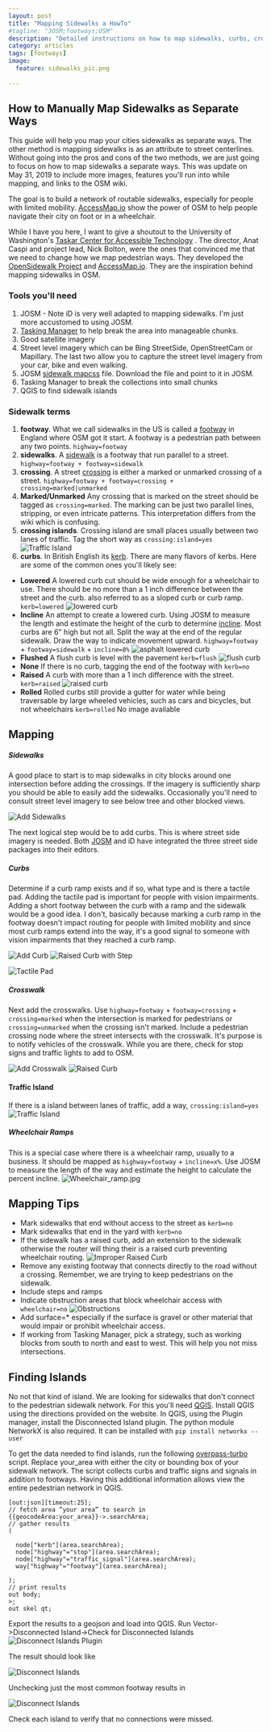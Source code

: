 ```yaml
---
layout: post
title: "Mapping Sidewalks a HowTo"
#tagline: "JOSM;footways;OSM"
description: "Detailed instructions on how to map sidewalks, curbs, crosswalks, etc. for pedestrian routing"
category: articles
tags: [footways]
image:
  feature: sidewalks_pic.png
  
---
```

How to Manually Map Sidewalks as Separate Ways
---
This guide will help you map your cities sidewalks as separate ways. The other method is mapping sidewalks is as an attribute to street centerlines. Without going into the pros and cons of the two methods, we are just going to focus on how to map sidewalks a separate ways. This was update on May 31, 2019 to include more images, features you'll run into while mapping, and links to the OSM wiki.

The goal is to build a network of routable sidewalks, especially for people with limited mobility. [AccessMap.io](https://accessmap.io) show the power of OSM to help people navigate their city on foot or in a wheelchair.

While I have you here, I want to give a shoutout to the University of Washington's [Taskar Center for Accessible Technology](https://tcat.cs.washington.edu/) . The director, Anat Caspi and project lead, Nick Bolton, were the ones that convinced me that we need to change how we map pedestrian ways. They developed the [OpenSidewalk Project](httpd://opensidewalks.com) and [AccessMap.io](https://accessmap.io). They are the inspiration behind mapping sidewalks in OSM. 

### Tools you'll need 

1. JOSM - Note iD is very well adapted to mapping sidewalks. I'm just more accustomed to using JOSM.
2. [Tasking Manager](https://tasks.openstreetmap.us) to help break the area into manageable chunks.
3. Good satellite imagery
4. Street level imagery which can be Bing StreetSide, OpenStreetCam or Mapillary. The last two allow you to capture the street level imagery from your car, bike and even walking.
5. JOSM [sidewalk mapcss](https://mycloud.snowandsnow.us/index.php/s/3BBJf6i6EofgZXR) file. Download the file and point to it in JOSM.
6. Tasking Manager to break the collections into small chunks
7. QGIS to find sidewalk islands

### Sidewalk terms

1. **footway**. What we call sidewalks in the US is called a [footway](https://wiki.openstreetmap.org/wiki/Tag:highway%3Dfootway) in England where OSM got it start. A footway is a pedestrian path between any two points. `highway=footway`
2. **sidewalks**. A [sidewalk](https://wiki.openstreetmap.org/wiki/Tag:footway%3Dsidewalk) is a footway that run parallel to a street. `highway=footway + footway=sidewalk`
3. **crossing**. A street [crossing](https://wiki.openstreetmap.org/wiki/Key:crossing) is either a marked or unmarked crossing of a street. `highway=footway + footway=crossing + crossing=marked|unmarked` 
4. **Marked/Unmarked** Any crossing that is marked on the street should be tagged as `crossing=marked`. The marking can be just two parallel lines, stripping, or even intricate patterns. This interpretation differs from the wiki which is confusing.
5. **crossing islands**. Crossing island are small places usually between two lanes of traffic. Tag the short way as `crossing:island=yes`<br>![Traffic Island]({{site_url}}/assets/traffic_island.png "Traffic Island")
6. **curbs**. In British English its [kerb](https://wiki.openstreetmap.org/wiki/Key:kerb). There are many flavors of kerbs. Here are some of the common ones you'll likely see:

*  **Lowered**   	 A lowered curb cut should be wide enough for a wheelchair to use. There should be no more than a 1 inch difference between the street and the curb. also referred to as a sloped curb or curb ramp.  	 `kerb=lowered`  	 ![lowered curb]({{site_url}}/assets/Lowered_curb.png "Example of a lowered curb") 
*  **Incline** An attempt to create a lowered curb. Using JOSM to measure the length and estimate the height of the curb to determine [incline](https://wiki.openstreetmap.org/wiki/Key:incline). Most curbs are 6" high but not all. Split the way at the end of the regular sidewalk. Draw the way to indicate movement upward. `highway=footway` + `footway=sidewalk` + `incline=8%` ![asphalt lowered curb]({{site_url}}/assets/Asphalt_lowered_curb.png "Example of a ashpalt lowered curb")  
*  **Flushed**   	  A flush curb is level with the pavement  	  `kerb=flush`  	 ![flush curb]({{site_url}}/assets/Flush_curb.png "Example of a flush curb") 	 
*  **None**  	  If there is no curb, tagging the end of the footway with   	 `kerb=no` 
*  **Raised** A curb with more than a 1 inch difference with the street. `kerb=raised` ![raised curb]({{site_url}}/assets/Raised_curb.png "Example of a raised curb")  
*  **Rolled** Rolled curbs still provide a gutter for water while being traversable by large wheeled vehicles, such as cars and bicycles, but not wheelchairs  `kerb=rolled` No image available



Mapping
-----
##### Sidewalks
A good place to start is to map sidewalks in city blocks around one intersection before adding the crossings. If the imagery is sufficiently sharp you should be able to easily add the sidewalks. Occasionally you'll need to consult street level imagery to see below tree and other blocked views. 

![Add Sidewalks]({{site_url}}/assets/add_sidewalk.png "Just sidewalks mapped")

The next logical step would be to add curbs. This is where street side imagery is needed. Both [JOSM](https://josm.openstreetmap.de) and iD have integrated the three street side packages into their editors.
 
##### Curbs
Determine if a curb ramp exists and if so, what type and is there a tactile pad. Adding the tactile pad is important for people with vision impairments. Adding a short footway between the curb with a ramp and the sidewalk would be a good idea. I don't, basically because marking a curb ramp in the footway doesn't impact routing for people with limited mobility and since most curb ramps extend into the way, it's a good signal to someone with vision impairments that they reached a curb ramp.

![Add Curb]({{site_url}}/assets/curb_ramp.png "Curb ramp")
![Raised Curb with Step]({{site_url}}/assets/raised_curb_steps.png "Raised curb - this one with steps")

![Tactile Pad]({{site_url}}/assets/tactile_pad.png "Tactile Pad")

##### Crosswalk
Next add the crosswalks. Use `highway=footway` + `footway=crossing` + `crossing=marked` when the intersection is marked for pedestrians or `crossing=unmarked` when the crossing isn't marked. Include a pedestrian crossing node where the street intersects with the crosswalk. It's purpose is to notify vehicles of the crosswalk. While you are there, check for stop signs and traffic lights to add to OSM.

![Add Crosswalk]({{site_url}}/assets/add_crosswalk.png "Completed crosswalk mapping")
![Raised Curb]({{site_url}}/assets/raised_curbs.png "How to map raised curbs")
#### Traffic Island
If there is a island between lanes of traffic, add a way, ```crossing:island=yes```![Traffic Island]({{site_url}}/assets/mapped_traffic_island.png "Traffic island mapping")

##### Wheelchair Ramps
This is a special case where there is a wheelchair ramp, usually to a business. It should be mapped as `highway=footway` + `incline=x%`. Use JOSM to measure the length of the way and estimate the height to calculate the percent incline.
![Wheelchair_ramp.jpg]({{site_url}}/assets/Wheelchair_ramp.jpg "By Lionel Allorge - Own work, CC BY-SA 3.0, https://commons.wikimedia.org/w/index.php?curid=27859568")


Mapping Tips
----

* Mark sidewalks that end without access to the street as ```kerb=no```
* Mark sidewalks that end in the yard with ```kerb=no```
* If the sidewalk has a raised curb, add an extension to the sidewalk otherwise the router will thing their is a raised curb preventing wheelchair routing. ![Improper Raised Curb]({{site_url}}/assets/improper_raised_curb.png "Don't do this")
* Remove any existing footway that connects directly to the road without a crossing. Remember, we are trying to keep pedestrians on the sidewalk.
* Include steps and ramps
* Indicate obstruction areas that block wheelchair access with ```wheelchair=no``` ![Obstructions]({{site_url}}/assets/Obstruction.png "Obstruction in footway")
* Add surface=* especially if the surface is gravel or other material that would impair or prohibit wheelchair access.
* If working from Tasking Manager, pick a strategy, such as working blocks from south to north and east to west. This will help you not miss intersections. 

Finding Islands
----

No not that kind of island. We are looking for sidewalks that don't connect to the pedestrian sidewalk network. For this you'll need [QGIS](https://qgis.org). Install QGIS using the directions provided on the website. In QGIS, using the Plugin manager, install the Disconnected Island plugin. The python module NetworkX is also required. It can be installed with ```pip install networkx --user```


To get the data needed to find islands, run the following [overpass-turbo](overpass-turbo.eu) script. Replace your_area with either the city or bounding box of your sidewalk network. The script collects curbs and traffic signs and signals in addition to footways. Having this additional information allows view the entire pedestrian network in QGIS. 

```
[out:json][timeout:25];
// fetch area “your area” to search in
{{geocodeArea:your_area}}->.searchArea;
// gather results
(

  node["kerb"](area.searchArea);
  node["highway"="stop"](area.searchArea);
  node["highway"="traffic_signal"](area.searchArea);
  way["highway"="footway"](area.searchArea);

);
// print results
out body;
>;
out skel qt;
```
Export the results to a geojson and load into QGIS. Run Vector->Disconnected Island->Check for Disconnected Islands
![Disconnect Islands Plugin]({{site_url}}/assets/disconnected_islands.png "Disconnect Islands Plugin")

The result should look like

![Disconnect Islands]({{site_url}}/assets/mv_disconnected_islands.png "All footways")

Unchecking just the most common footway results in

![Disconnect Islands]({{site_url}}/assets/mv_disconnected_islands2.png "Just disconnected islands")

Check each island to verify that no connections were missed.

